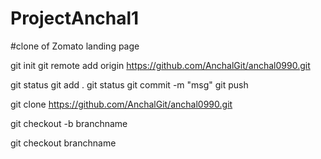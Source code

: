 # ProjectAnchal1
#clone of Zomato landing page
<!-- for offline editor -->
git init
git remote add origin https://github.com/AnchalGit/anchal0990.git

<!-- for offline and online editor -->
git status
git add .
git status
git commit -m "msg"
git push


<!-- for cloning  -->
git clone https://github.com/AnchalGit/anchal0990.git

<!-- for creating a new branch -->
git checkout -b branchname

<!-- for switching with branch -->
git checkout branchname